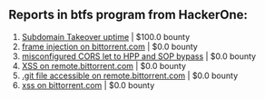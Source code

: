 ## Reports in btfs program from HackerOne:
1. [Subdomain Takeover uptime](https://hackerone.com/reports/824909) | $100.0 bounty
2. [frame injection on bittorrent.com](https://hackerone.com/reports/846430) | $0.0 bounty
3. [misconfigured CORS let to HPP and SOP bypass](https://hackerone.com/reports/867436) | $0.0 bounty
4. [XSS on remote.bittorrent.com](https://hackerone.com/reports/846397) | $0.0 bounty
5. [.git file accessible on remote.bittorrent.com](https://hackerone.com/reports/846400) | $0.0 bounty
6. [xss on bittorrent.com](https://hackerone.com/reports/846432) | $0.0 bounty